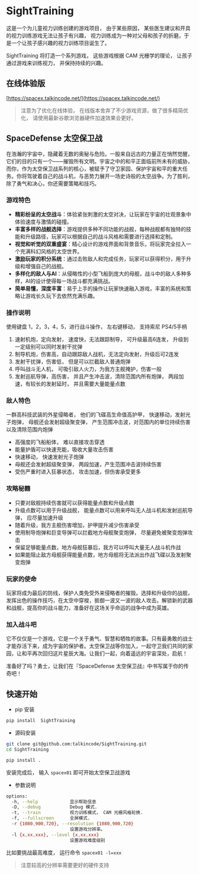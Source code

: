 # SightTraining

这是一个为儿童视力训练创建的游戏项目， 由于某些原因， 某些医生建议和开具的视力训练游戏无法让孩子有兴趣， 视力训练成为一种对父母和孩子的折磨，于是一个让孩子感兴趣的视力训练项目诞生了。

SightTraining 将打造一个系列游戏， 这些游戏根据 CAM 光栅学的理论， 让孩子通过游戏来训练视力， 并保持持续的兴趣。

## 在线体验版

[https://spacex.talkincode.net/](https://spacex.talkincode.net/)

> 注意为了优化在线体验， 在线版本舍弃了不少游戏资源，做了很多精简优化， 请使用最新谷歌浏览器硬件加速效果会更好。


## SpaceDefense 太空保卫战

在浩瀚的宇宙中，隐藏着无数的奥秘与危险。一股来自远古的力量正在悄然觉醒，它们的目的只有一个——摧毁所有文明。宇宙之中的和平正面临前所未有的威胁，而你，作为太空保卫战系列的核心，被赋予了守卫家园、保护宇宙和平的重大任务。你将驾驶着自己的战斗机，与恶势力展开一场史诗般的太空战争。为了胜利，除了勇气和决心，你还需要策略和技巧。

### 游戏特色

- **精彩纷呈的太空战斗**：体验紧张刺激的太空对决，让玩家在宇宙的壮观景象中体验速度与激情的碰撞。
- **丰富多样的战舰选择**：游戏提供多种不同功能的战舰，每种战舰都有独特的技能和升级路径，玩家可以根据自己的战斗风格和需要进行选择和定制。
- **视觉和听觉的双重盛宴**：精心设计的游戏界面和背景音乐，将玩家完全拉入一个充满科幻风格的太空世界。
- **激励玩家的积分系统**：通过击败敌人和完成任务，玩家可以获得积分，用于升级和增强自己的战舰。
- **多样化的敌人与AI**：从侵略性的小型飞船到庞大的母舰，战斗中的敌人多种多样，AI的设计使得每一场战斗都充满挑战。
- **简单易懂，深度丰富**：易于上手的操作让玩家快速融入游戏，丰富的系统和策略让游戏长久玩下去依然充满乐趣。

### 操作说明

使用键盘 1，2，3，4，5，进行战斗操作， 左右键移动， 支持索尼 PS4/5手柄

1. 速射机炮，定向发射， 速度快，无法跟踪制导， 可升级最高6连发， 升级到一定级别可以同时发射干扰弹
2. 制导机炮，伤害高，自动跟踪敌人战机，无法定向发射，升级后可2连发
3. 发射干扰弹，伤害低， 但是可以拦截敌人普通炮弹
4. 呼叫战斗无人机， 可吸引敌人火力，为我方主舰掩护，伤害一般
5. 发射巡航导弹，高伤害， 并且产生冲击波，清除范围内所有炮弹， 两段加速，有较长的发射延时， 并且需要大量能量点数

### 敌人特色

一群高科技武装的外星侵略者， 他们的飞碟高生命值高护甲， 快速移动，发射光子炮弹， 母舰还会发射超级聚变弹， 产生范围冲击波，对范围内的单位持续伤害以及清除范围内炮弹

- 高强度的飞船船体， 难以直接攻击穿透
- 能量护盾可以快速充能，吸收大量攻击伤害
- 快速移动， 快速发射光子炮弹
- 母舰还会发射超级聚变弹， 两段加速，产生范围冲击波持续伤害
- 受伤严重时进入狂暴状态， 攻击加速，但伤害承受更多

### 攻略秘籍

- 只要对敌舰持续伤害就可以获得能量点数和升级点数
- 升级点数可以用于升级战舰， 能量点数可以用来呼叫无人战斗机和发射巡航导弹， 应尽量加速升级
- 随着升级，我方主舰伤害增加，护甲提升减少伤害承受
- 使用制导炮弹和巨变导弹可以拦截地方母舰聚变炮弹， 尽量避免被聚变炮弹攻击
- 保留足够能量点数，地方母舰狂暴后，我方可以呼叫大量无人战斗机作战
- 如果能阻止敌方母舰获得能量点数，地方母舰将无法派出作战飞碟以及发射聚变炮弹

### 玩家的使命

玩家将成为最后的防线，保护人类免受外来侵略者的摧毁。选择和升级你的战舰，发挥出色的操作技巧，在太空中穿梭，抵御一波又一波的敌人攻击。解锁新的武器和战舰，提高你的战斗能力，准备好在这场关乎命运的战争中成为英雄。

### 加入战斗吧

它不仅仅是一个游戏，它是一个关于勇气、智慧和牺牲的故事。只有最勇敢的战士才能存活下来，成为宇宙的保护者。太空保卫战等你加入，一起守卫我们共同的家园，让和平再次回归这片星辰大海。让我们一起，向着遥远的宇宙深处，启航！

准备好了吗？勇士，让我们在『SpaceDefense 太空保卫战』中书写属于你的传奇吧！


## 快速开始

- pip 安装

```bash
pip install  SightTraining
```

- 源码安装

```bash
git clone git@github.com:talkincode/SightTraining.git
cd SightTraining

pip install .
```

安装完成后， 输入 `spacex01` 即可开始太空保卫战游戏


- 参数说明 

```bash
options:
  -h, --help            显示帮助信息
  -D, --debug           Debug 模式.
  -t, --train           视力训练模式， CAM 光栅风格轮换.
  -f, --fullscreen      全屏模式.
  -r {1080,900,720}, --resolution {1080,900,720}  
                        设置游戏分辨率。
  -l {x,xx,xxx}, --level {x,xx,xxx}
                        设置游戏难度级别
```

比如要挑战最高难度， 运行命令 `spacex01 -l=xxx`

> 注意较高的分辨率需要更好的硬件支持

